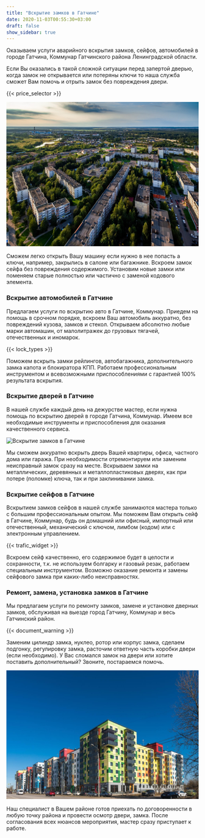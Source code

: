 ```yaml
---
title: "Вскрытие замков в Гатчине"
date: 2020-11-03T00:55:30+03:00
draft: false
show_sidebar: true
---
```



Оказываем услуги аварийного вскрытия замков, сейфов, автомобилей в городе Гатчина, Коммунар Гатчинского района Ленинградской области. 

Если Вы оказались в такой сложной ситуации перед запертой дверью, когда замок не открывается или потеряны ключи то наша служба сможет Вам помочь и отрыть замок без повреждения двери. 

{{< price_selector >}}

![Вскрытие замков в Гатчине](Gatchina1.jpg)

Сможем легко открыть Вашу машину если нужно в нее попасть а ключи, например, закрылись в салоне или багажнике. Вскроем замок сейфа без повреждения содержимого. Установим новые замки или поменяем старые полностью или частично с заменой кодового элемента.

### Вскрытие автомобилей  в Гатчине

Предлагаем услуги по вскрытию авто в Гатчине, Коммунар. Приедем на помощь в срочном порядке, вскроем Ваш автомобиль аккуратно, без повреждений кузова, замков и стекол. Открываем абсолютно любые марки автомашин, от малолитражек до грузовых тягачей, отечественных и иномарок. 

{{< lock_types >}}

Поможем вскрыть замки рейлингов, автобагажника, дополнительного замка капота и блокиратора КПП. Работаем профессиональным инструментом и всевозможными приспособлениями с гарантией 100% результата вскрытия.

### Вскрытие дверей в Гатчине

В нашей службе каждый день на дежурстве мастер, если нужна помощь по вскрытию дверей в городе Гатчина, Коммунар.  Имеем все необходимые инструменты и приспособления для оказания качественного сервиса. 

![Вскрытие замков в Гатчине](Gatchina2.jpg)

Мы сможем аккуратно вскрыть дверь Вашей квартиры, офиса, частного дома или гаража. При необходимости отремонтируем или заменим неисправный замок сразу на месте. Вскрываем замки на металлических, деревянных и металлопластиковых дверях, как при потере (поломке) ключа, так и при заклинивании замка.

### Вскрытие сейфов в Гатчине

Вскрытием замков сейфов в нашей службе занимаются мастера только с большим профессиональным опытом. Мы поможем Вам открыть сейф в Гатчине, Коммунар, будь он домашний или офисный, импортный или отечественный, механический с ключом, лимбом (кодом) или с электронным управлением. 

{{< trafic_widget >}}

Вскроем сейф качественно, его содержимое будет в целости и сохранности, т.к. не используем болгарку и газовый резак, работаем специальным инструментом. Возможно оказание ремонта и замены сейфового замка при каких-либо неисправностях.

### Ремонт, замена, установка замков в Гатчине

Мы предлагаем услуги по ремонту замков, замене и установке дверных замков, обслуживая на выезде город Гатчину, Коммунар и весь Гатчинский район. 

{{< document_warning >}}

Заменим цилиндр замка, нуклео, ротор или корпус замка, сделаем подгонку, регулировку замка, расточим ответную часть коробки двери (если необходимо). У Вас сломался замок на двери или хотите поставить дополнительный? Звоните, постараемся помочь. 

![Вскрытие замков в Гатчине](Gatchina3.jpg)

Наш специалист в Вашем районе готов приехать по договоренности в любую точку района и провести осмотр двери, замка. После согласования всех нюансов мероприятия, мастер сразу приступает к работе.
